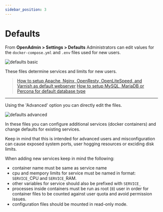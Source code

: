 ```yaml
---
sidebar_position: 3
---
```


# Defaults

From **OpenAdmin > Settings > Defaults** Administrators can edit values for the `docker-compose.yml` and `.env` files used for new users.

![defaults basic](https://i.postimg.cc/KFRzLrGY/admin-defaults.png)

These files determine services and limits for new users.

> [How to setup Apache, Nginx, OpenResty, OpenLiteSpeed, and Varnish as default webserver](/docs/articles/docker/how-to-set-nginx-apache-varnish-per-user-in-openpanel/)
> [How to setup MySQL, MariaDB or Percona for default database type](/docs/articles/docker/how-to-set-mysql-mariadb-per-user-in-openpanel/)

---

Using the 'Advanced' option you can directly edit the files.

![defaults advanced](https://i.postimg.cc/74BhfQyc/admin-defaults-advanced.png)

In these files you can configure additional services (docker containers) and change defaults for existing services.

Keep in mind that this is intended for advanced users and misconfiguration can cause exposed system ports, user hogging resources or exciding disk limits.

When adding new services keep in mind the following:

- container name must be same as service name
- cpu and mempory limits for service must be named in format: `SERVICE_`CPU and `SERVICE_`RAM.
- other variables for service should also be prefixed with `SERVICE_`
- processes inside containers must be run as root (`0`) user in order for container files to be counted against user quota and avoid permission issues.
- configuration files should be mounted in read-only mode.

